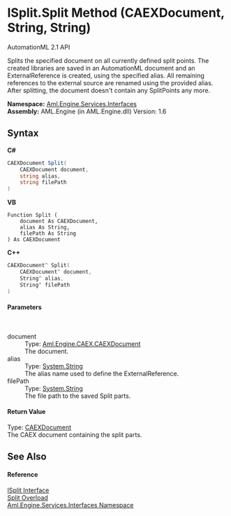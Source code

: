 # ISplit.Split Method (CAEXDocument, String, String)
AutomationML 2.1 API 

Splits the specified document on all currently defined split points. The created libraries are saved in an AutomationML document and an ExternalReference is created, using the specified alias. All remaining references to the external source are renamed using the provided alias. After splitting, the document doesn't contain any SplitPoints any more.

**Namespace:**&nbsp;<a href="N_Aml_Engine_Services_Interfaces">Aml.Engine.Services.Interfaces</a><br />**Assembly:**&nbsp;AML.Engine (in AML.Engine.dll) Version: 1.6

## Syntax

**C#**<br />
``` C#
CAEXDocument Split(
	CAEXDocument document,
	string alias,
	string filePath
)
```

**VB**<br />
``` VB
Function Split ( 
	document As CAEXDocument,
	alias As String,
	filePath As String
) As CAEXDocument
```

**C++**<br />
``` C++
CAEXDocument^ Split(
	CAEXDocument^ document, 
	String^ alias, 
	String^ filePath
)
```


#### Parameters
&nbsp;<dl><dt>document</dt><dd>Type: <a href="T_Aml_Engine_CAEX_CAEXDocument">Aml.Engine.CAEX.CAEXDocument</a><br />The document.</dd><dt>alias</dt><dd>Type: <a href="https://docs.microsoft.com/dotnet/api/system.string" target="_parent" rel="noopener noreferrer">System.String</a><br />The alias name used to define the ExternalReference.</dd><dt>filePath</dt><dd>Type: <a href="https://docs.microsoft.com/dotnet/api/system.string" target="_parent" rel="noopener noreferrer">System.String</a><br />The file path to the saved Split parts.</dd></dl>

#### Return Value
Type: <a href="T_Aml_Engine_CAEX_CAEXDocument">CAEXDocument</a><br />The CAEX document containing the split parts.

## See Also


#### Reference
<a href="T_Aml_Engine_Services_Interfaces_ISplit">ISplit Interface</a><br /><a href="Overload_Aml_Engine_Services_Interfaces_ISplit_Split">Split Overload</a><br /><a href="N_Aml_Engine_Services_Interfaces">Aml.Engine.Services.Interfaces Namespace</a><br />